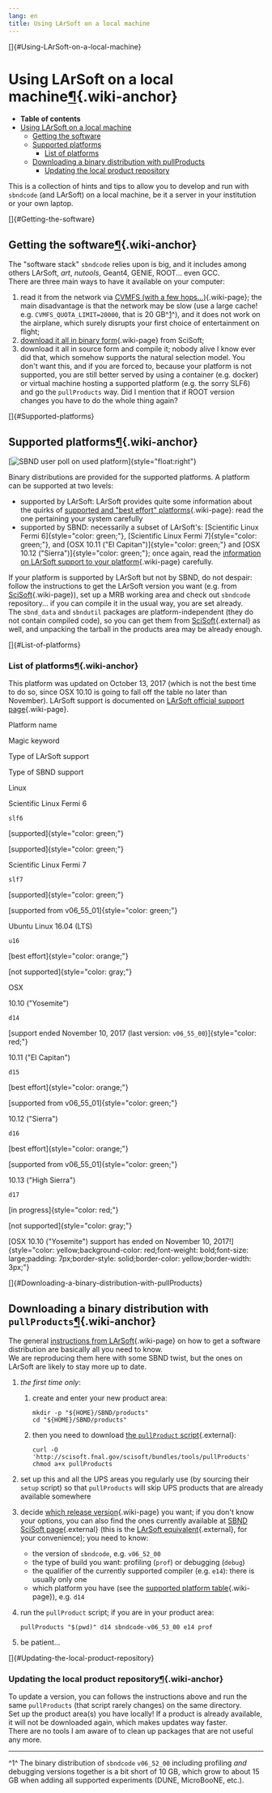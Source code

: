 ```yaml
---
lang: en
title: Using LArSoft on a local machine
---
```


[]{#Using-LArSoft-on-a-local-machine}

Using LArSoft on a local machine[¶](#Using-LArSoft-on-a-local-machine){.wiki-anchor}
====================================================================================

-   **Table of contents**
-   [Using LArSoft on a local
    machine](#Using-LArSoft-on-a-local-machine)
    -   [Getting the software](#Getting-the-software)
    -   [Supported platforms](#Supported-platforms)
        -   [List of platforms](#List-of-platforms)
    -   [Downloading a binary distribution with
        pullProducts](#Downloading-a-binary-distribution-with-pullProducts)
        -   [Updating the local product
            repository](#Updating-the-local-product-repository)

This is a collection of hints and tips to allow you to develop and run
with `sbndcode` (and LArSoft) on a local machine, be it a server in your
institution or your own laptop.

[]{#Getting-the-software}

Getting the software[¶](#Getting-the-software){.wiki-anchor}
------------------------------------------------------------

The \"software stack\" `sbndcode` relies upon is big, and it includes
among others LArSoft, *art*, *nutools*, Geant4, GENIE, ROOT\... even
GCC.\
There are three main ways to have it available on your computer:

1.  read it from the network via [CVMFS (with a few
    hops\...)](Computing_resources.html#CVMFS){.wiki-page}; the main
    disadvantage is that the network may be slow (use a large cache!
    e.g. `CVMFS_QUOTA_LIMIT=20000`, that is 20 GB^[1](#fn1)^), and it
    does not work on the airplane, which surely disrupts your first
    choice of entertainment on flight;
2.  [download it all in binary
    form](#Downloading-a-binary-distribution-with-pullProducts){.wiki-page}
    from SciSoft;
3.  download it all in source form and compile it; nobody alive I know
    ever did that, which somehow supports the natural selection model.
    You don\'t want this, and if you are forced to, because your
    platform is not supported, you are still better served by using a
    container (e.g. docker) or virtual machine hosting a supported
    platform (e.g. the sorry SLF6) and go the `pullProducts` way. Did I
    mention that if ROOT version changes you have to do the whole thing
    again?

[]{#Supported-platforms}

Supported platforms[¶](#Supported-platforms){.wiki-anchor}
----------------------------------------------------------

[![SBND user poll on used
platform](/redmine/attachments/download/44806/201711-SBNDuserPlatforms.png "SBND user poll on used platform")]{style="float:right"}

Binary distributions are provided for the supported platforms. A
platform can be supported at two levels:

-   supported by LArSoft: LArSoft provides quite some information about
    the quirks of [supported and \"best effort\"
    platforms](_Supported_Platforms_.html){.wiki-page}: read the one
    pertaining your system carefully
-   supported by SBND: necessarily a subset of LArSoft\'s: [Scientific
    Linux Fermi 6]{style="color: green;"}, [Scientific Linux Fermi
    7]{style="color: green;"}, and [OSX 10.11 (\"El
    Capitan\")]{style="color: green;"} and [OSX 10.12
    (\"Sierra\")]{style="color: green;"}; once again, read the
    [information on LArSoft support to your
    platform](_Supported_Platforms_.html){.wiki-page} carefully.

If your platform is supported by LArSoft but not by SBND, do not
despair: follow the instructions to get the LArSoft version you want
(e.g. from [SciSoft](Installation_procedures.html){.wiki-page}), set up
a MRB working area and check out `sbndcode` repository\... if you can
compile it in the usual way, you are set already.\
The `sbnd_data` and `sbndutil` packages are platform-independent (they
do not contain compiled code), so you can get them from
[SciSoft](http://scisoft.fnal.gov/scisoft/bundles/sbnd){.external} as
well, and unpacking the tarball in the products area may be already
enough.

[]{#List-of-platforms}

### List of platforms[¶](#List-of-platforms){.wiki-anchor}

This platform was updated on October 13, 2017 (which is not the best
time to do so, since OSX 10.10 is going to fall off the table no later
than November). LArSoft support is documented on [LArSoft official
support page](_Supported_Platforms_.html){.wiki-page}.

Platform name

Magic keyword

Type of LArSoft support

Type of SBND support

Linux

Scientific Linux Fermi 6

`slf6`

[supported]{style="color: green;"}

[supported]{style="color: green;"}

Scientific Linux Fermi 7

`slf7`

[supported]{style="color: green;"}

[supported from v06\_55\_01]{style="color: green;"}

Ubuntu Linux 16.04 (LTS)

`u16`

[best effort]{style="color: orange;"}

[not supported]{style="color: gray;"}

OSX

10.10 (\"Yosemite\")

`d14`

[support ended November 10, 2017 (last version:
`v06_55_00`)]{style="color: red;"}

10.11 (\"El Capitan\")

`d15`

[best effort]{style="color: orange;"}

[supported from v06\_55\_01]{style="color: green;"}

10.12 (\"Sierra\")

`d16`

[best effort]{style="color: orange;"}

[supported from v06\_55\_01]{style="color: green;"}

10.13 (\"High Sierra\")

`d17`

[in progress]{style="color: red;"}

[not supported]{style="color: gray;"}

[OSX 10.10 (\"Yosemite\") support has ended on November 10,
2017!]{style="color: yellow;background-color: red;font-weight: bold;font-size: large;padding: 7px;border-style: solid;border-color: yellow;border-width: 3px;"}

[]{#Downloading-a-binary-distribution-with-pullProducts}

Downloading a binary distribution with `pullProducts`[¶](#Downloading-a-binary-distribution-with-pullProducts){.wiki-anchor}
----------------------------------------------------------------------------------------------------------------------------

The general [instructions from
LArSoft](Installation_procedures.html){.wiki-page} on how to get a
software distribution are basically all you need to know.\
We are reproducing them here with some SBND twist, but the ones on
LArSoft are likely to stay more up to date.

1.  *the first time only*:
    1.  create and enter your new product area:

            mkdir -p "${HOME}/SBND/products" 
            cd "${HOME}/SBND/products"

    2.  then you need to download [the `pullProduct`
        script](http://scisoft.fnal.gov/scisoft/bundles/tools/pullProducts){.external}:

            curl -O 'http://scisoft.fnal.gov/scisoft/bundles/tools/pullProducts'
            chmod a+x pullProducts

2.  set up this and all the UPS areas you regularly use (by sourcing
    their `setup` script) so that `pullProducts` will skip UPS products
    that are already available somewhere

3.  decide [which release
    version](List_of_SBND_code_releases.html){.wiki-page} you want; if
    you don\'t know your options, you can also find the ones currently
    available at [SBND SciSoft
    page](http://scisoft.fnal.gov/scisoft/bundles/sbnd){.external} (this
    is the [LArSoft
    equivalent](http://scisoft.fnal.gov/scisoft/bundles/larsoft){.external},
    for your convenience); you need to know:
    -   the version of `sbndcode`, e.g. `v06_52_00`
    -   the type of build you want: profiling (`prof`) or debugging
        (`debug`)
    -   the qualifier of the currently supported compiler (e.g. `e14`):
        there is usually only one
    -   which platform you have (see the [supported platform
        table](#List-of-platforms){.wiki-page}), e.g. `d14`

4.  run the `pullProduct` script; if you are in your product area:

        pullProducts "$(pwd)" d14 sbndcode-v06_53_00 e14 prof

5.  be patient\...

[]{#Updating-the-local-product-repository}

### Updating the local product repository[¶](#Updating-the-local-product-repository){.wiki-anchor}

To update a version, you can follows the instructions above and run the
same `pullProducts` (that script rarely changes) on the same directory.\
Set up the product area(s) you have locally! If a product is already
available, it will not be downloaded again, which makes updates way
faster.\
There are no tools I am aware of to clean up packages that are not
useful any more.

------------------------------------------------------------------------

^1^ The binary distribution of `sbndcode` `v06_52_00` including
profiling *and* debugging versions together is a bit short of 10 GB,
which grow to about 15 GB when adding all supported experiments (DUNE,
MicroBooNE, etc.).
